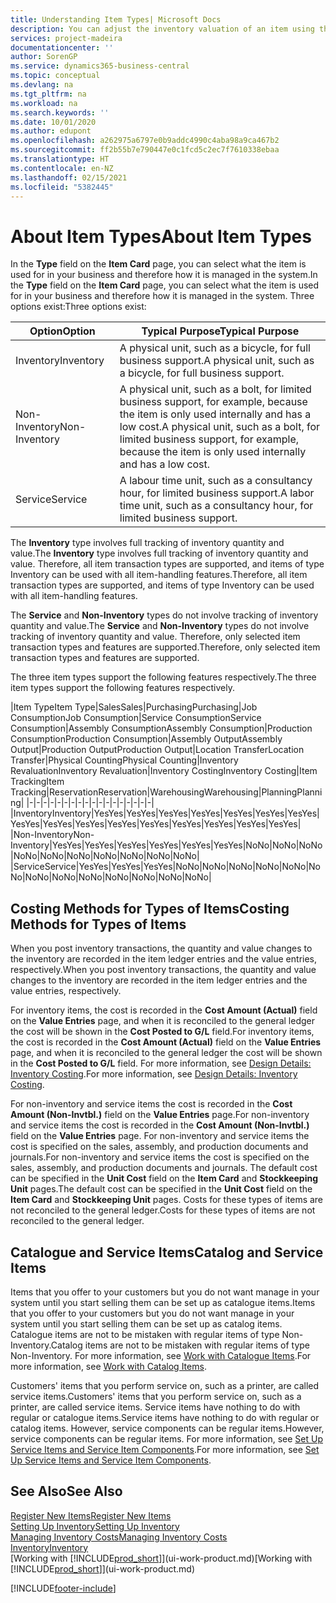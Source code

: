 ```yaml
---
title: Understanding Item Types| Microsoft Docs
description: You can adjust the inventory valuation of an item using the FIFO or Average costing methods, for example, when item costs change for reasons other than transactions.
services: project-madeira
documentationcenter: ''
author: SorenGP
ms.service: dynamics365-business-central
ms.topic: conceptual
ms.devlang: na
ms.tgt_pltfrm: na
ms.workload: na
ms.search.keywords: ''
ms.date: 10/01/2020
ms.author: edupont
ms.openlocfilehash: a262975a6797e0b9addc4990c4aba98a9ca467b2
ms.sourcegitcommit: ff2b55b7e790447e0c1fcd5c2ec7f7610338ebaa
ms.translationtype: HT
ms.contentlocale: en-NZ
ms.lasthandoff: 02/15/2021
ms.locfileid: "5382445"
---
```

# <a name="about-item-types"></a><span data-ttu-id="75f3c-103">About Item Types</span><span class="sxs-lookup"><span data-stu-id="75f3c-103">About Item Types</span></span>
<span data-ttu-id="75f3c-104">In the **Type** field on the **Item Card** page, you can select what the item is used for in your business and therefore how it is managed in the system.</span><span class="sxs-lookup"><span data-stu-id="75f3c-104">In the **Type** field on the **Item Card** page, you can select what the item is used for in your business and therefore how it is managed in the system.</span></span> <span data-ttu-id="75f3c-105">Three options exist:</span><span class="sxs-lookup"><span data-stu-id="75f3c-105">Three options exist:</span></span>

|<span data-ttu-id="75f3c-106">Option</span><span class="sxs-lookup"><span data-stu-id="75f3c-106">Option</span></span>|<span data-ttu-id="75f3c-107">Typical Purpose</span><span class="sxs-lookup"><span data-stu-id="75f3c-107">Typical Purpose</span></span>|
|------|-----------|
|<span data-ttu-id="75f3c-108">Inventory</span><span class="sxs-lookup"><span data-stu-id="75f3c-108">Inventory</span></span>|<span data-ttu-id="75f3c-109">A physical unit, such as a bicycle, for full business support.</span><span class="sxs-lookup"><span data-stu-id="75f3c-109">A physical unit, such as a bicycle, for full business support.</span></span>|
|<span data-ttu-id="75f3c-110">Non-Inventory</span><span class="sxs-lookup"><span data-stu-id="75f3c-110">Non-Inventory</span></span>|<span data-ttu-id="75f3c-111">A physical unit, such as a bolt, for limited business support, for example, because the item is only used internally and has a low cost.</span><span class="sxs-lookup"><span data-stu-id="75f3c-111">A physical unit, such as a bolt, for limited business support, for example, because the item is only used internally and has a low cost.</span></span>|
|<span data-ttu-id="75f3c-112">Service</span><span class="sxs-lookup"><span data-stu-id="75f3c-112">Service</span></span>|<span data-ttu-id="75f3c-113">A labour time unit, such as a consultancy hour, for limited business support.</span><span class="sxs-lookup"><span data-stu-id="75f3c-113">A labor time unit, such as a consultancy hour, for limited business support.</span></span>|

<span data-ttu-id="75f3c-114">The **Inventory** type involves full tracking of inventory quantity and value.</span><span class="sxs-lookup"><span data-stu-id="75f3c-114">The **Inventory** type involves full tracking of inventory quantity and value.</span></span> <span data-ttu-id="75f3c-115">Therefore, all item transaction types are supported, and items of type Inventory can be used with all item-handling features.</span><span class="sxs-lookup"><span data-stu-id="75f3c-115">Therefore, all item transaction types are supported, and items of type Inventory can be used with all item-handling features.</span></span>

<span data-ttu-id="75f3c-116">The **Service** and **Non-Inventory** types do not involve tracking of inventory quantity and value.</span><span class="sxs-lookup"><span data-stu-id="75f3c-116">The **Service** and **Non-Inventory** types do not involve tracking of inventory quantity and value.</span></span> <span data-ttu-id="75f3c-117">Therefore, only selected item transaction types and features are supported.</span><span class="sxs-lookup"><span data-stu-id="75f3c-117">Therefore, only selected item transaction types and features are supported.</span></span>

<span data-ttu-id="75f3c-118">The three item types support the following features respectively.</span><span class="sxs-lookup"><span data-stu-id="75f3c-118">The three item types support the following features respectively.</span></span>

|<span data-ttu-id="75f3c-119">Item Type</span><span class="sxs-lookup"><span data-stu-id="75f3c-119">Item Type</span></span>|<span data-ttu-id="75f3c-120">Sales</span><span class="sxs-lookup"><span data-stu-id="75f3c-120">Sales</span></span>|<span data-ttu-id="75f3c-121">Purchasing</span><span class="sxs-lookup"><span data-stu-id="75f3c-121">Purchasing</span></span>|<span data-ttu-id="75f3c-122">Job Consumption</span><span class="sxs-lookup"><span data-stu-id="75f3c-122">Job Consumption</span></span>|<span data-ttu-id="75f3c-123">Service Consumption</span><span class="sxs-lookup"><span data-stu-id="75f3c-123">Service Consumption</span></span>|<span data-ttu-id="75f3c-124">Assembly Consumption</span><span class="sxs-lookup"><span data-stu-id="75f3c-124">Assembly Consumption</span></span>|<span data-ttu-id="75f3c-125">Production Consumption</span><span class="sxs-lookup"><span data-stu-id="75f3c-125">Production Consumption</span></span>|<span data-ttu-id="75f3c-126">Assembly Output</span><span class="sxs-lookup"><span data-stu-id="75f3c-126">Assembly Output</span></span>|<span data-ttu-id="75f3c-127">Production Output</span><span class="sxs-lookup"><span data-stu-id="75f3c-127">Production Output</span></span>|<span data-ttu-id="75f3c-128">Location Transfer</span><span class="sxs-lookup"><span data-stu-id="75f3c-128">Location Transfer</span></span>|<span data-ttu-id="75f3c-129">Physical Counting</span><span class="sxs-lookup"><span data-stu-id="75f3c-129">Physical Counting</span></span>|<span data-ttu-id="75f3c-130">Inventory Revaluation</span><span class="sxs-lookup"><span data-stu-id="75f3c-130">Inventory Revaluation</span></span>|<span data-ttu-id="75f3c-131">Inventory Costing</span><span class="sxs-lookup"><span data-stu-id="75f3c-131">Inventory Costing</span></span>|<span data-ttu-id="75f3c-132">Item Tracking</span><span class="sxs-lookup"><span data-stu-id="75f3c-132">Item Tracking</span></span>|<span data-ttu-id="75f3c-133">Reservation</span><span class="sxs-lookup"><span data-stu-id="75f3c-133">Reservation</span></span>|<span data-ttu-id="75f3c-134">Warehousing</span><span class="sxs-lookup"><span data-stu-id="75f3c-134">Warehousing</span></span>|<span data-ttu-id="75f3c-135">Planning</span><span class="sxs-lookup"><span data-stu-id="75f3c-135">Planning</span></span>|
|-|-|-|-|-|-|-|-|-|-|-|-|-|-|-|-|-|-|
|<span data-ttu-id="75f3c-136">Inventory</span><span class="sxs-lookup"><span data-stu-id="75f3c-136">Inventory</span></span>|<span data-ttu-id="75f3c-137">Yes</span><span class="sxs-lookup"><span data-stu-id="75f3c-137">Yes</span></span>|<span data-ttu-id="75f3c-138">Yes</span><span class="sxs-lookup"><span data-stu-id="75f3c-138">Yes</span></span>|<span data-ttu-id="75f3c-139">Yes</span><span class="sxs-lookup"><span data-stu-id="75f3c-139">Yes</span></span>|<span data-ttu-id="75f3c-140">Yes</span><span class="sxs-lookup"><span data-stu-id="75f3c-140">Yes</span></span>|<span data-ttu-id="75f3c-141">Yes</span><span class="sxs-lookup"><span data-stu-id="75f3c-141">Yes</span></span>|<span data-ttu-id="75f3c-142">Yes</span><span class="sxs-lookup"><span data-stu-id="75f3c-142">Yes</span></span>|<span data-ttu-id="75f3c-143">Yes</span><span class="sxs-lookup"><span data-stu-id="75f3c-143">Yes</span></span>|<span data-ttu-id="75f3c-144">Yes</span><span class="sxs-lookup"><span data-stu-id="75f3c-144">Yes</span></span>|<span data-ttu-id="75f3c-145">Yes</span><span class="sxs-lookup"><span data-stu-id="75f3c-145">Yes</span></span>|<span data-ttu-id="75f3c-146">Yes</span><span class="sxs-lookup"><span data-stu-id="75f3c-146">Yes</span></span>|<span data-ttu-id="75f3c-147">Yes</span><span class="sxs-lookup"><span data-stu-id="75f3c-147">Yes</span></span>|<span data-ttu-id="75f3c-148">Yes</span><span class="sxs-lookup"><span data-stu-id="75f3c-148">Yes</span></span>|<span data-ttu-id="75f3c-149">Yes</span><span class="sxs-lookup"><span data-stu-id="75f3c-149">Yes</span></span>|<span data-ttu-id="75f3c-150">Yes</span><span class="sxs-lookup"><span data-stu-id="75f3c-150">Yes</span></span>|<span data-ttu-id="75f3c-151">Yes</span><span class="sxs-lookup"><span data-stu-id="75f3c-151">Yes</span></span>|<span data-ttu-id="75f3c-152">Yes</span><span class="sxs-lookup"><span data-stu-id="75f3c-152">Yes</span></span>|
|<span data-ttu-id="75f3c-153">Non-Inventory</span><span class="sxs-lookup"><span data-stu-id="75f3c-153">Non-Inventory</span></span>|<span data-ttu-id="75f3c-154">Yes</span><span class="sxs-lookup"><span data-stu-id="75f3c-154">Yes</span></span>|<span data-ttu-id="75f3c-155">Yes</span><span class="sxs-lookup"><span data-stu-id="75f3c-155">Yes</span></span>|<span data-ttu-id="75f3c-156">Yes</span><span class="sxs-lookup"><span data-stu-id="75f3c-156">Yes</span></span>|<span data-ttu-id="75f3c-157">Yes</span><span class="sxs-lookup"><span data-stu-id="75f3c-157">Yes</span></span>|<span data-ttu-id="75f3c-158">Yes</span><span class="sxs-lookup"><span data-stu-id="75f3c-158">Yes</span></span>|<span data-ttu-id="75f3c-159">Yes</span><span class="sxs-lookup"><span data-stu-id="75f3c-159">Yes</span></span>|<span data-ttu-id="75f3c-160">No</span><span class="sxs-lookup"><span data-stu-id="75f3c-160">No</span></span>|<span data-ttu-id="75f3c-161">No</span><span class="sxs-lookup"><span data-stu-id="75f3c-161">No</span></span>|<span data-ttu-id="75f3c-162">No</span><span class="sxs-lookup"><span data-stu-id="75f3c-162">No</span></span>|<span data-ttu-id="75f3c-163">No</span><span class="sxs-lookup"><span data-stu-id="75f3c-163">No</span></span>|<span data-ttu-id="75f3c-164">No</span><span class="sxs-lookup"><span data-stu-id="75f3c-164">No</span></span>|<span data-ttu-id="75f3c-165">No</span><span class="sxs-lookup"><span data-stu-id="75f3c-165">No</span></span>|<span data-ttu-id="75f3c-166">No</span><span class="sxs-lookup"><span data-stu-id="75f3c-166">No</span></span>|<span data-ttu-id="75f3c-167">No</span><span class="sxs-lookup"><span data-stu-id="75f3c-167">No</span></span>|<span data-ttu-id="75f3c-168">No</span><span class="sxs-lookup"><span data-stu-id="75f3c-168">No</span></span>|<span data-ttu-id="75f3c-169">No</span><span class="sxs-lookup"><span data-stu-id="75f3c-169">No</span></span>|
|<span data-ttu-id="75f3c-170">Service</span><span class="sxs-lookup"><span data-stu-id="75f3c-170">Service</span></span>|<span data-ttu-id="75f3c-171">Yes</span><span class="sxs-lookup"><span data-stu-id="75f3c-171">Yes</span></span>|<span data-ttu-id="75f3c-172">Yes</span><span class="sxs-lookup"><span data-stu-id="75f3c-172">Yes</span></span>|<span data-ttu-id="75f3c-173">Yes</span><span class="sxs-lookup"><span data-stu-id="75f3c-173">Yes</span></span>|<span data-ttu-id="75f3c-174">No</span><span class="sxs-lookup"><span data-stu-id="75f3c-174">No</span></span>|<span data-ttu-id="75f3c-175">No</span><span class="sxs-lookup"><span data-stu-id="75f3c-175">No</span></span>|<span data-ttu-id="75f3c-176">No</span><span class="sxs-lookup"><span data-stu-id="75f3c-176">No</span></span>|<span data-ttu-id="75f3c-177">No</span><span class="sxs-lookup"><span data-stu-id="75f3c-177">No</span></span>|<span data-ttu-id="75f3c-178">No</span><span class="sxs-lookup"><span data-stu-id="75f3c-178">No</span></span>|<span data-ttu-id="75f3c-179">No</span><span class="sxs-lookup"><span data-stu-id="75f3c-179">No</span></span>|<span data-ttu-id="75f3c-180">No</span><span class="sxs-lookup"><span data-stu-id="75f3c-180">No</span></span>|<span data-ttu-id="75f3c-181">No</span><span class="sxs-lookup"><span data-stu-id="75f3c-181">No</span></span>|<span data-ttu-id="75f3c-182">No</span><span class="sxs-lookup"><span data-stu-id="75f3c-182">No</span></span>|<span data-ttu-id="75f3c-183">No</span><span class="sxs-lookup"><span data-stu-id="75f3c-183">No</span></span>|<span data-ttu-id="75f3c-184">No</span><span class="sxs-lookup"><span data-stu-id="75f3c-184">No</span></span>|<span data-ttu-id="75f3c-185">No</span><span class="sxs-lookup"><span data-stu-id="75f3c-185">No</span></span>|<span data-ttu-id="75f3c-186">No</span><span class="sxs-lookup"><span data-stu-id="75f3c-186">No</span></span>|

## <a name="costing-methods-for-types-of-items"></a><span data-ttu-id="75f3c-187">Costing Methods for Types of Items</span><span class="sxs-lookup"><span data-stu-id="75f3c-187">Costing Methods for Types of Items</span></span>
<span data-ttu-id="75f3c-188">When you post inventory transactions, the quantity and value changes to the inventory are recorded in the item ledger entries and the value entries, respectively.</span><span class="sxs-lookup"><span data-stu-id="75f3c-188">When you post inventory transactions, the quantity and value changes to the inventory are recorded in the item ledger entries and the value entries, respectively.</span></span> 

<span data-ttu-id="75f3c-189">For inventory items, the cost is recorded in the **Cost Amount (Actual)** field on the **Value Entries** page, and when it is reconciled to the general ledger the cost will be shown in the **Cost Posted to G/L** field.</span><span class="sxs-lookup"><span data-stu-id="75f3c-189">For inventory items, the cost is recorded in the **Cost Amount (Actual)** field on the **Value Entries** page, and when it is reconciled to the general ledger the cost will be shown in the **Cost Posted to G/L** field.</span></span> <span data-ttu-id="75f3c-190">For more information, see [Design Details: Inventory Costing](design-details-inventory-costing.md).</span><span class="sxs-lookup"><span data-stu-id="75f3c-190">For more information, see [Design Details: Inventory Costing](design-details-inventory-costing.md).</span></span>

<span data-ttu-id="75f3c-191">For non-inventory and service items the cost is recorded in the **Cost Amount (Non-Invtbl.)** field on the **Value Entries** page.</span><span class="sxs-lookup"><span data-stu-id="75f3c-191">For non-inventory and service items the cost is recorded in the **Cost Amount (Non-Invtbl.)** field on the **Value Entries** page.</span></span> <span data-ttu-id="75f3c-192">For non-inventory and service items the cost is specified on the sales, assembly, and production documents and journals.</span><span class="sxs-lookup"><span data-stu-id="75f3c-192">For non-inventory and service items the cost is specified on the sales, assembly, and production documents and journals.</span></span> <span data-ttu-id="75f3c-193">The default cost can be specified in the **Unit Cost** field on the **Item Card** and **Stockkeeping Unit** pages.</span><span class="sxs-lookup"><span data-stu-id="75f3c-193">The default cost can be specified in the **Unit Cost** field on the **Item Card** and **Stockkeeping Unit** pages.</span></span> <span data-ttu-id="75f3c-194">Costs for these types of items are not reconciled to the general ledger.</span><span class="sxs-lookup"><span data-stu-id="75f3c-194">Costs for these types of items are not reconciled to the general ledger.</span></span> 

## <a name="catalog-and-service-items"></a><span data-ttu-id="75f3c-195">Catalogue and Service Items</span><span class="sxs-lookup"><span data-stu-id="75f3c-195">Catalog and Service Items</span></span>
<span data-ttu-id="75f3c-196">Items that you offer to your customers but you do not want manage in your system until you start selling them can be set up as catalogue items.</span><span class="sxs-lookup"><span data-stu-id="75f3c-196">Items that you offer to your customers but you do not want manage in your system until you start selling them can be set up as catalog items.</span></span> <span data-ttu-id="75f3c-197">Catalogue items are not to be mistaken with regular items of type Non-Inventory.</span><span class="sxs-lookup"><span data-stu-id="75f3c-197">Catalog items are not to be mistaken with regular items of type Non-Inventory.</span></span> <span data-ttu-id="75f3c-198">For more information, see [Work with Catalogue Items](inventory-how-work-nonstock-items.md).</span><span class="sxs-lookup"><span data-stu-id="75f3c-198">For more information, see [Work with Catalog Items](inventory-how-work-nonstock-items.md).</span></span>

<span data-ttu-id="75f3c-199">Customers' items that you perform service on, such as a printer, are called service items.</span><span class="sxs-lookup"><span data-stu-id="75f3c-199">Customers' items that you perform service on, such as a printer, are called service items.</span></span> <span data-ttu-id="75f3c-200">Service items have nothing to do with regular or catalogue items.</span><span class="sxs-lookup"><span data-stu-id="75f3c-200">Service items have nothing to do with regular or catalog items.</span></span> <span data-ttu-id="75f3c-201">However, service components can be regular items.</span><span class="sxs-lookup"><span data-stu-id="75f3c-201">However, service components can be regular items.</span></span> <span data-ttu-id="75f3c-202">For more information, see [Set Up Service Items and Service Item Components](service-how-setup-service-items.md).</span><span class="sxs-lookup"><span data-stu-id="75f3c-202">For more information, see [Set Up Service Items and Service Item Components](service-how-setup-service-items.md).</span></span>

## <a name="see-also"></a><span data-ttu-id="75f3c-203">See Also</span><span class="sxs-lookup"><span data-stu-id="75f3c-203">See Also</span></span>
[<span data-ttu-id="75f3c-204">Register New Items</span><span class="sxs-lookup"><span data-stu-id="75f3c-204">Register New Items</span></span>](inventory-how-register-new-items.md)  
[<span data-ttu-id="75f3c-205">Setting Up Inventory</span><span class="sxs-lookup"><span data-stu-id="75f3c-205">Setting Up Inventory</span></span>](inventory-setup-inventory.md)  
[<span data-ttu-id="75f3c-206">Managing Inventory Costs</span><span class="sxs-lookup"><span data-stu-id="75f3c-206">Managing Inventory Costs</span></span>](finance-manage-inventory-costs.md)  
[<span data-ttu-id="75f3c-207">Inventory</span><span class="sxs-lookup"><span data-stu-id="75f3c-207">Inventory</span></span>](inventory-manage-inventory.md)  
<span data-ttu-id="75f3c-208">[Working with [!INCLUDE[prod_short](includes/prod_short.md)]](ui-work-product.md)</span><span class="sxs-lookup"><span data-stu-id="75f3c-208">[Working with [!INCLUDE[prod_short](includes/prod_short.md)]](ui-work-product.md)</span></span>


[!INCLUDE[footer-include](includes/footer-banner.md)]